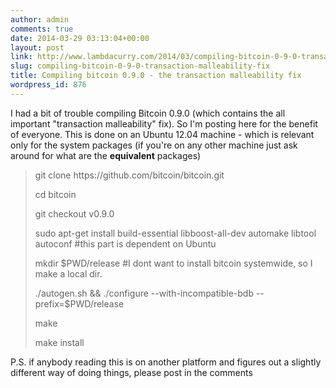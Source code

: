 ```yaml
---
author: admin
comments: true
date: 2014-03-29 03:13:04+00:00
layout: post
link: http://www.lambdacurry.com/2014/03/compiling-bitcoin-0-9-0-transaction-malleability-fix/
slug: compiling-bitcoin-0-9-0-transaction-malleability-fix
title: Compiling bitcoin 0.9.0 - the transaction malleability fix
wordpress_id: 876
---
```


I had a bit of trouble compiling Bitcoin 0.9.0 (which contains the all important "transaction malleability" fix). So I'm posting here for the benefit of everyone. This is done on an Ubuntu 12.04 machine - which is relevant only for the system packages (if you're on any other machine just ask around for what are the **equivalent** packages)


<blockquote>git clone https://github.com/bitcoin/bitcoin.git

cd bitcoin

git checkout v0.9.0

sudo apt-get install build-essential libboost-all-dev automake libtool autoconf #this part is dependent on Ubuntu

mkdir $PWD/release #I dont want to install bitcoin systemwide, so I make a local dir.

./autogen.sh && ./configure --with-incompatible-bdb --prefix=$PWD/release

make

make install</blockquote>




P.S. if anybody reading this is on another platform and figures out a slightly different way of doing things, please post in the comments
